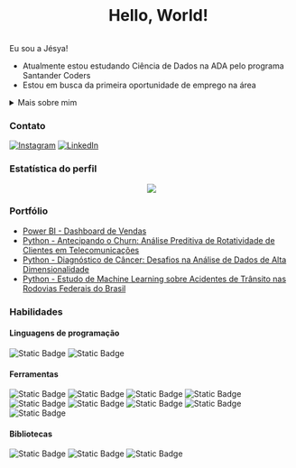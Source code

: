 <!--título-->
<div id="user-content-toc">
  <ul align="center">
    <summary><h1 style="display: inline-block">Hello, World!</h1></summary>
</div>

Eu sou a Jésya!
- Atualmente estou estudando Ciência de Dados na ADA pelo programa Santander Coders
- Estou em busca da primeira oportunidade de emprego na área

<!-- Dropdown -->
<details>
  <summary> Mais sobre mim</summary>

- Tenho 29 anos e atualmente moro em Pernambuco, porém estou aberta a oportunidades que envolvam mudança de localidade
- Possuo experiência em SQL, Python, Análise e Visualização de Dados e Machine Learning
- Sou graduada em Engenharia Civil pela UFPE e acumulei experiência como Gerente de Projetos, o que me proporcionou o desenvolvimento de habilidades essenciais, como comunicação eficaz, gestão de equipes e capacidade de adaptação e analítica
- Sou altamente focada e estou constantemente em busca de oportunidades para aprimorar meu conhecimento
</details>

### Contato
<!-- Links -->
[![Instagram](https://img.shields.io/badge/Instagram-E4405F?style=for-the-badge&logo=instagram&logoColor=white)](https://www.instagram.com/jesyavl/)
[![LinkedIn](https://img.shields.io/badge/LinkedIn-0077B5?style=for-the-badge&logo=linkedin&logoColor=white)](https://www.linkedin.com/in/jesyadelima/)


### Estatística do perfil
<!-- GithubStats -->
<div align="center">
  
![](https://github-readme-streak-stats.herokuapp.com/?user=jesyavl&theme=react&hide_border=false)<br/>
 </div>

</div>

<!-- Portfólio -->
### Portfólio
- [Power BI - Dashboard de Vendas](https://app.powerbi.com/view?r=eyJrIjoiYWRhMjZhYTItZjcyNC00Zjk2LTkzMTYtM2EzZjk2YWUyYmRkIiwidCI6Ijk4MWFjOTc3LWM0MDItNDczMS1iNzA1LTA3NmZmMjc3YTg0MCJ9)
- [Python - Antecipando o Churn: Análise Preditiva de Rotatividade de Clientes em Telecomunicações](https://github.com/jesyavl/ML01_telecon_churn)
- [Python - Diagnóstico de Câncer: Desafios na Análise de Dados de Alta Dimensionalidade](https://github.com/jesyavl/ML02_reducao_dimensionalidade)
- [Python - Estudo de Machine Learning sobre Acidentes de Trânsito nas Rodovias Federais do Brasil](https://github.com/jesyavl/ADAPR5/blob/main/ada_project_ml_i/notebooks/AdaPr5.ipynb)

### Habilidades
  <!-- Skills: Linguagem de programação -->
  <div style="flex-basis: 48%;">
    <h4>Linguagens de programação</h4>
    
![Static Badge](https://img.shields.io/badge/PYTHON-20232A?style=for-the-badge&logo=power%20bi&logoColor=white&labelColor=%233776AB&link=https%3A%2F%2Fwww.linkedin.com%2Fin%2Fjesyadelima%2F)
![Static Badge](https://img.shields.io/badge/SQL-20232A?style=for-the-badge&logo=mysql&logoColor=white&labelColor=%234479A1&link=https%3A%2F%2Fwww.linkedin.com%2Fin%2Fjesyadelima%2F)

  </div>
  

  <!-- Skills: Ferramentas -->
  <div style="flex-basis: 48%;">
    <h4>Ferramentas</h4>
    
![Static Badge](https://img.shields.io/badge/POWER%20BI-20232A?style=for-the-badge&logo=power%20bi&logoColor=white&labelColor=%23F2C811&link=https%3A%2F%2Fwww.linkedin.com%2Fin%2Fjesyadelima%2F)
![Static Badge](https://img.shields.io/badge/VSCODE-20232A?style=for-the-badge&logo=visual%20studio%20code&logoColor=white&labelColor=%23007ACC&link=https%3A%2F%2Fwww.linkedin.com%2Fin%2Fjesyadelima%2F)
![Static Badge](https://img.shields.io/badge/JUPYTER-20232A?style=for-the-badge&logo=jupyter&logoColor=white&labelColor=%23F37626&link=https%3A%2F%2Fwww.linkedin.com%2Fin%2Fjesyadelima%2F)
![Static Badge](https://img.shields.io/badge/GIT-20232A?style=for-the-badge&logo=git&logoColor=white&labelColor=%23F05032&link=https%3A%2F%2Fwww.linkedin.com%2Fin%2Fjesyadelima%2F)
![Static Badge](https://img.shields.io/badge/MYSQL-20232A?style=for-the-badge&logo=mysql&logoColor=white&labelColor=%234479A1&link=https%3A%2F%2Fwww.linkedin.com%2Fin%2Fjesyadelima%2F)
![Static Badge](https://img.shields.io/badge/SQL%20SERVER-20232A?style=for-the-badge&logo=microsoft%20sql%20server&logoColor=white&labelColor=%23CC2927&link=https%3A%2F%2Fwww.linkedin.com%2Fin%2Fjesyadelima%2F)
![Static Badge](https://img.shields.io/badge/EXCEL-20232A?style=for-the-badge&logo=microsoft%20excel&logoColor=white&labelColor=%23217346&link=https%3A%2F%2Fwww.linkedin.com%2Fin%2Fjesyadelima%2F)
![Static Badge](https://img.shields.io/badge/TRELLO-20232A?style=for-the-badge&logo=trello&logoColor=white&labelColor=%230052CC&link=https%3A%2F%2Fwww.linkedin.com%2Fin%2Fjesyadelima%2F)
![Static Badge](https://img.shields.io/badge/SLACK-20232A?style=for-the-badge&logo=slack&logoColor=white&labelColor=%234A154B&link=https%3A%2F%2Fwww.linkedin.com%2Fin%2Fjesyadelima%2F)
  </div>

  
  <!-- Skills: Bibliotecas -->
  <div style="flex-basis: 48%;">
    <h4>Bibliotecas</h4>

![Static Badge](https://img.shields.io/badge/NUMPY-20232A?style=for-the-badge&logo=numpy&logoColor=white&labelColor=%23013243&link=https%3A%2F%2Fwww.linkedin.com%2Fin%2Fjesyadelima%2F)
![Static Badge](https://img.shields.io/badge/PANDAS-20232A?style=for-the-badge&logo=pandas&logoColor=white&labelColor=%23150458&link=https%3A%2F%2Fwww.linkedin.com%2Fin%2Fjesyadelima%2F)
![Static Badge](https://img.shields.io/badge/SKLEARN-20232A?style=for-the-badge&logo=scikit-learn&logoColor=white&labelColor=%23F7931E&link=https%3A%2F%2Fwww.linkedin.com%2Fin%2Fjesyadelima%2F)
      
  </div>

</div>





